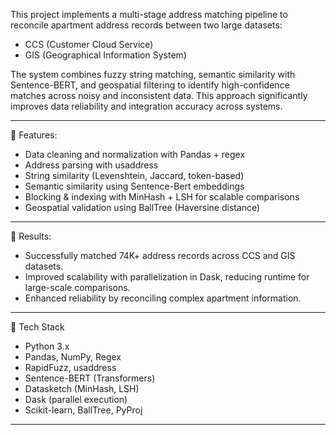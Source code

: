 This project implements a multi-stage address matching pipeline to reconcile apartment address records between two large datasets:
- CCS (Customer Cloud Service)
- GIS (Geographical Information System)

The system combines fuzzy string matching, semantic similarity with Sentence-BERT, and geospatial filtering to identify high-confidence matches across noisy and inconsistent data. This approach significantly improves data reliability and integration accuracy across systems.

---

🔹 Features:
- Data cleaning and normalization with Pandas + regex
- Address parsing with usaddress
- String similarity (Levenshtein, Jaccard, token-based)
- Semantic similarity using Sentence-Bert embeddings
- Blocking & indexing with MinHash + LSH for scalable comparisons  
- Geospatial validation using BallTree (Haversine distance)

---

🔹 Results:
- Successfully matched 74K+ address records across CCS and GIS datasets.  
- Improved scalability with parallelization in Dask, reducing runtime for large-scale comparisons.  
- Enhanced reliability by reconciling complex apartment information.

---

🔹 Tech Stack
- Python 3.x
- Pandas, NumPy, Regex  
- RapidFuzz, usaddress  
- Sentence-BERT (Transformers)  
- Datasketch (MinHash, LSH)  
- Dask (parallel execution)  
- Scikit-learn, BallTree, PyProj  

---
